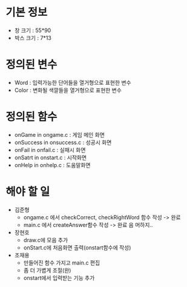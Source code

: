 
#  기본 정보
- 창 크기 : 55*90
- 박스 크기 : 7*13

# 정의된 변수
- Word : 입력가능한 단어들을 열거형으로 표현한 변수
- Color : 변화될 색깔들을 열거형으로 표현한 변수

# 정의된 함수
 - onGame in ongame.c : 게임 메인 화면
 - onSuccess in onsuccess.c : 성공시 화면
 - onFail in onfail.c : 실패시 화면
 - onSatrt in onstart.c : 시작화면
 - onHelp in onhelp.c : 도움말화면

 # 해야 할 일
 - 김준형
    - ongame.c 에서 checkCorrect, checkRightWord 함수 작성  -> 완료
    - main.c 에서 createAnswer함수 작성   -> 완료
    음 머하지..
 - 장현호 
    - draw.c에 모음 추가
    - onStart.c에 처음화면 출력(onstart함수에 작성)
 - 조재용
    - 만들어진 함수 가지고 main.c 편집
    - 좀 더 가볍게 조절(완)
    - onstart에서 입력받는 기능 추가